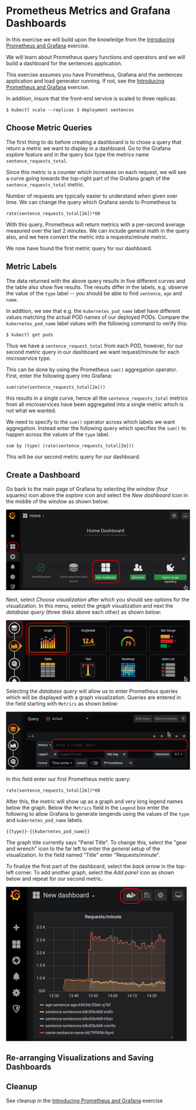 # Prometheus Metrics and Grafana Dashboards

In this exercise we will build upon the knowledge from the [Introducing
Prometheus and Grafana](introducing-prometheus-and-grafana.md) exercise.

We will learn about Prometheus query functions and operators and we will build a
dashboard for the sentences application.

This exercise assumes you have Prometheus, Grafana and the sentences application
and load generator running. If not, see the [Introducing Prometheus and
Grafana](introducing-prometheus-and-grafana.md) exercise.

In addition, insure that the front-end service is scaled to three replicas:

```shell
$ kubectl scale --replicas 3 deployment sentences
```

## Choose Metric Queries

The first thing to do before creating a dashboard is to chose a query that
return a metric we want to display in a dashboard.  Go to the Grafana *explore*
feature and in the query box type the metrics name `sentence_requests_total`.

Since this metric is a counter which increases on each request, we will see a
curve going towards the top-right part of the Grafana graph of the
`sentence_requests_total` metric.

Number of requests are typically easier to understand when given over time. We
can change the query which Grafana sends to Prometheus to 

```
rate(sentence_requests_total[2m])*60
```

With this query, Prometheus will return metrics with a per-second average
measured over the last 2 minutes. We can include general math in the query also,
and we here convert the metric into a requests/minute metric.

We now have found the first metric query for our dashboard.

## Metric Labels

The data returned with the above query results in five different curves and the
table also show five results. The results differ in the labels, e.g. observe the
value of the `type` label -- you should be able to find `sentence`, `age` and
`name`.

In addition, we see that e.g. the `kubernetes_pod_name` label have different
values matching the actual POD names of our deployed PODs. Compare the
`kubernetes_pod_name` label values with the following command to verify this:

```shell
$ kubectl get pods
```

Thus we have a `sentence_request_total` from each POD, however, for our second
metric query in our dashboard we want request/minute for each microservice type.

This can be done by using the Prometheus `sum()` aggregation operator. First,
enter the following query into Grafana:

```
sum(rate(sentence_requests_total[2m]))
```

this results in a single curve, hence all the `sentence_requests_total` metrics
from all microservices have been aggregated into a single metric which is not
what we wanted.

We need to specify to the `sum()` operator across which labels we want
aggregation. Instead enter the following query which specifies the `sum()` to
happen across the values of the `type` label.

```
sum by (type) (rate(sentence_requests_total[2m]))
```

This will be our second metric query for our dashboard.

## Create a Dashboard

Go back to the main page of Grafana by selecting the *window* (four squares)
icon above the *explore* icon and select the *New dashboard* icon in the middle
of the window as shown below:

![create-dashboard](images/create-dashboard.png)

Next, select *Choose visualization* after which you should see options for the
visualization. In this menu, select the *graph* visualization and next the
*database query* (three disks above each other) as shown below:

![select-graph](images/select-graph.png)

Selecting the *database query* will allow us to enter Prometheus queries which
will be displayed with a graph visualization. Queries are entered in the field
starting with `Metrics` as shown below:

![enter-query](images/enter-query.png)

In this field enter our first Prometheus metric query:

```
rate(sentence_requests_total[2m])*60
```

After this, the metric will show up as a graph and very long legend names below
the graph. Below the `Metrics` field in the `Legend` box enter the following to
allow Grafana to generate lengends using the values of the `type` and
`kubernetes_pod_name` labels.

```
{{type}}-{{kubernetes_pod_name}}
```

The graph title currently says "Panel Title". To change this, select the "gear
and wrench" icon to the far left to enter the *general* setup of the
visualization. In the field named "Title" enter "Requests/minute".

To finalize the first part of the dashboard, select the *back arrow* in the
top-left corner.  To add another graph, select the *Add panel* icon as shown
below and repeat for our second metric.

![add-panel](images/add-panel.png)

## Re-arranging Visualizations and Saving Dashboards





## Cleanup

See cleanup in the [Introducing Prometheus and
Grafana](introducing-prometheus-and-grafana.md) exercise